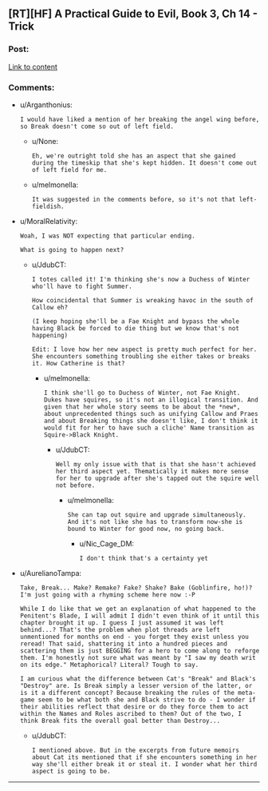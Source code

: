 ## [RT][HF] A Practical Guide to Evil, Book 3, Ch 14 - Trick

### Post:

[Link to content](https://practicalguidetoevil.wordpress.com/2017/06/14/chapter-14-trick/)

### Comments:

- u/Arganthonius:
  ```
  I would have liked a mention of her breaking the angel wing before, so Break doesn't come so out of left field.
  ```

  - u/None:
    ```
    Eh, we're outright told she has an aspect that she gained during the timeskip that she's kept hidden. It doesn't come out of left field for me.
    ```

  - u/melmonella:
    ```
    It was suggested in the comments before, so it's not that left-fieldish.
    ```

- u/MoralRelativity:
  ```
  Woah, I was NOT expecting that particular ending.

  What is going to happen next?
  ```

  - u/JdubCT:
    ```
    I totes called it! I'm thinking she's now a Duchess of Winter who'll have to fight Summer.

    How coincidental that Summer is wreaking havoc in the south of Callow eh?

    (I keep hoping she'll be a Fae Knight and bypass the whole having Black be forced to die thing but we know that's not happening)

    Edit: I love how her new aspect is pretty much perfect for her. She encounters something troubling she either takes or breaks it. How Catherine is that?
    ```

    - u/melmonella:
      ```
      I think she'll go to Duchess of Winter, not Fae Knight. Dukes have squires, so it's not an illogical transition. And given that her whole story seems to be about the *new*, about unprecedented things such as unifying Callow and Praes and about Breaking things she doesn't like, I don't think it would fit for her to have such a cliche' Name transition as Squire->Black Knight.
      ```

      - u/JdubCT:
        ```
        Well my only issue with that is that she hasn't achieved her third aspect yet. Thematically it makes more sense for her to upgrade after she's tapped out the squire well not before.
        ```

        - u/melmonella:
          ```
          She can tap out squire and upgrade simultaneously. And it's not like she has to transform now-she is bound to Winter for good now, no going back.
          ```

          - u/Nic_Cage_DM:
            ```
            I don't think that's a certainty yet
            ```

- u/AurelianoTampa:
  ```
  Take, Break... Make? Remake? Fake? Shake? Bake (Goblinfire, ho!)? I'm just going with a rhyming scheme here now :-P 

  While I do like that we get an explanation of what happened to the Penitent's Blade, I will admit I didn't even think of it until this chapter brought it up. I guess I just assumed it was left behind...? That's the problem when plot threads are left unmentioned for months on end - you forget they exist unless you reread! That said, shattering it into a hundred pieces and scattering them is just BEGGING for a hero to come along to reforge them. I'm honestly not sure what was meant by "I saw my death writ on its edge." Metaphorical? Literal? Tough to say.

  I am curious what the difference between Cat's "Break" and Black's "Destroy" are. Is Break simply a lesser version of the latter, or is it a different concept? Because breaking the rules of the meta-game seem to be what both she and Black strive to do - I wonder if their abilities reflect that desire or do they force them to act within the Names and Roles ascribed to them? Out of the two, I think Break fits the overall goal better than Destroy...
  ```

  - u/JdubCT:
    ```
    I mentioned above. But in the excerpts from future memoirs about Cat its mentioned that if she encounters something in her way she'll either break it or steal it. I wonder what her third aspect is going to be.
    ```

---

